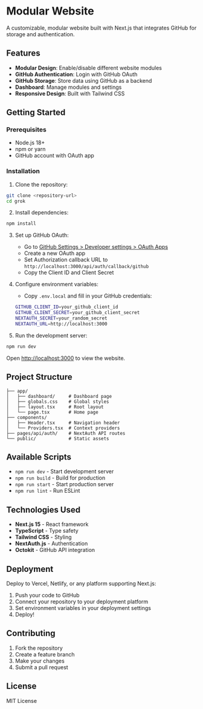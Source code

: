 # Modular Website

A customizable, modular website built with Next.js that integrates GitHub for storage and authentication.

## Features

- **Modular Design**: Enable/disable different website modules
- **GitHub Authentication**: Login with GitHub OAuth
- **GitHub Storage**: Store data using GitHub as a backend
- **Dashboard**: Manage modules and settings
- **Responsive Design**: Built with Tailwind CSS

## Getting Started

### Prerequisites

- Node.js 18+
- npm or yarn
- GitHub account with OAuth app

### Installation

1. Clone the repository:
```bash
git clone <repository-url>
cd grok
```

2. Install dependencies:
```bash
npm install
```

3. Set up GitHub OAuth:
   - Go to [GitHub Settings > Developer settings > OAuth Apps](https://github.com/settings/applications/new)
   - Create a new OAuth app
   - Set Authorization callback URL to `http://localhost:3000/api/auth/callback/github`
   - Copy the Client ID and Client Secret

4. Configure environment variables:
   - Copy `.env.local` and fill in your GitHub credentials:
   ```bash
   GITHUB_CLIENT_ID=your_github_client_id
   GITHUB_CLIENT_SECRET=your_github_client_secret
   NEXTAUTH_SECRET=your_random_secret
   NEXTAUTH_URL=http://localhost:3000
   ```

5. Run the development server:
```bash
npm run dev
```

Open [http://localhost:3000](http://localhost:3000) to view the website.

## Project Structure

```
├── app/
│   ├── dashboard/     # Dashboard page
│   ├── globals.css    # Global styles
│   ├── layout.tsx     # Root layout
│   └── page.tsx       # Home page
├── components/
│   ├── Header.tsx     # Navigation header
│   └── Providers.tsx  # Context providers
├── pages/api/auth/    # NextAuth API routes
└── public/            # Static assets
```

## Available Scripts

- `npm run dev` - Start development server
- `npm run build` - Build for production
- `npm run start` - Start production server
- `npm run lint` - Run ESLint

## Technologies Used

- **Next.js 15** - React framework
- **TypeScript** - Type safety
- **Tailwind CSS** - Styling
- **NextAuth.js** - Authentication
- **Octokit** - GitHub API integration

## Deployment

Deploy to Vercel, Netlify, or any platform supporting Next.js:

1. Push your code to GitHub
2. Connect your repository to your deployment platform
3. Set environment variables in your deployment settings
4. Deploy!

## Contributing

1. Fork the repository
2. Create a feature branch
3. Make your changes
4. Submit a pull request

## License

MIT License
